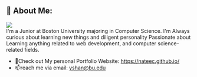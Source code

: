 ## 👋 About Me:
![](https://komarev.com/ghpvc/?username=NateEc)\
I'm a Junior at Boston University majoring in Computer Science. I'm Always curious about learning new things and diligent personality
Passionate about Learning anything related to web development, and computer science-related fields.

- 🌱Check out My personal Portfolio Website: https://nateec.github.io/
- 📫reach me via email: yshan@bu.edu  



